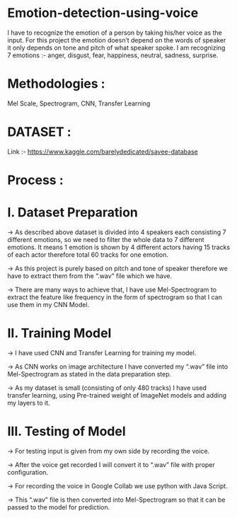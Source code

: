# Emotion-detection-using-voice

I have to recognize the emotion of a person by taking his/her voice as the input. For this project the emotion doesn’t depend on the words of speaker it only depends on tone and pitch of what speaker spoke. I am recognizing 7 emotions :- anger, disgust, fear, happiness, neutral, sadness, surprise.

# Methodologies :
Mel Scale, Spectrogram, CNN, Transfer Learning

# DATASET :
Link :- https://www.kaggle.com/barelydedicated/savee-database

# Process :
# I. Dataset Preparation
-> As described above dataset is divided into 4 speakers each consisting 7 different emotions, so we need to filter the whole data to 7 different emotions. It means 1 emotion is shown by 4 different actors having 15 tracks of each actor therefore total 60 tracks for one emotion.

-> As this project is purely based on pitch and tone of speaker therefore we have to extract them from the “.wav” file which we have.

-> There are many ways to achieve that, I have use Mel-Spectrogram to extract the feature like frequency in the form of spectrogram so that I can use them in my CNN Model.

# II. Training Model
-> I have used CNN and Transfer Learning for training my model.

-> As CNN works on image architecture I have converted my “.wav” file into Mel-Spectrogram as stated in the data preparation step.

-> As my dataset is small (consisting of only 480 tracks) I have used transfer learning, using Pre-trained weight of ImageNet models and adding my layers to it.

# III. Testing of Model
-> For testing input is given from my own side by recording the voice.

-> After the voice get recorded I will convert it to “.wav” file with proper configuration.

-> For recording the voice in Google Collab we use python with Java Script.

-> This “.wav” file is then converted into Mel-Spectrogram so that it can be passed to the model for prediction.
